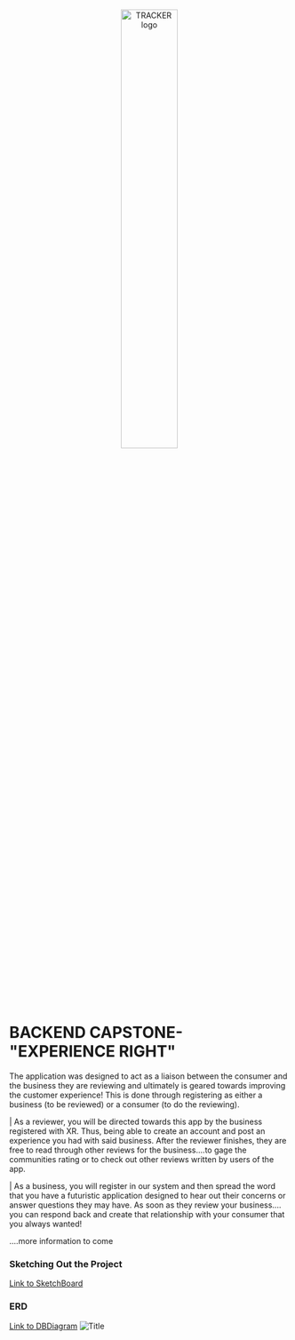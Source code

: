 <br/>
<p align="center">
    <a >
        <img width="45%" src="https://res.cloudinary.com/triggsumms/image/upload/v1604285119/kfm7cqjg5hh5o3fcdwlb.gif"  alt="TRACKER logo">
    </a>
</p>

<br/>

# BACKEND CAPSTONE- "EXPERIENCE RIGHT"

The application was designed to act as a liaison between the consumer and the business they are reviewing and ultimately is geared towards improving the customer experience! This is done through registering as either a business (to be reviewed) or a consumer (to do the reviewing).  

| As a reviewer, you will be directed towards this app by the business registered with XR. Thus, being able to create an account and post an experience you had with said business. After the reviewer finishes, they are free to read through other reviews for the business....to gage the communities rating or to check out other reviews written by users of the app.  

| As a business, you will register in our system and then spread the word that you have a futuristic application designed to hear out their concerns or answer questions they may have.  As soon as they review your business.... you can respond back and create that relationship with your consumer that you always wanted!


....more information to come


### Sketching Out the Project 
[Link to SketchBoard](https://sketchboard.me/BCofWoKCUoAq)


### ERD
[Link to DBDiagram](https://dbdiagram.io/d/5f91b7b53a78976d7b78c927)
![Title](https://res.cloudinary.com/triggsumms/image/upload/v1603575585/de1rup2jmwk7jnha6slp.png)


